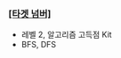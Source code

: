 ### [[타겟 넘버]](https://school.programmers.co.kr/learn/courses/30/lessons/43165)
- 레벨 2, 알고리즘 고득점 Kit
- BFS, DFS
